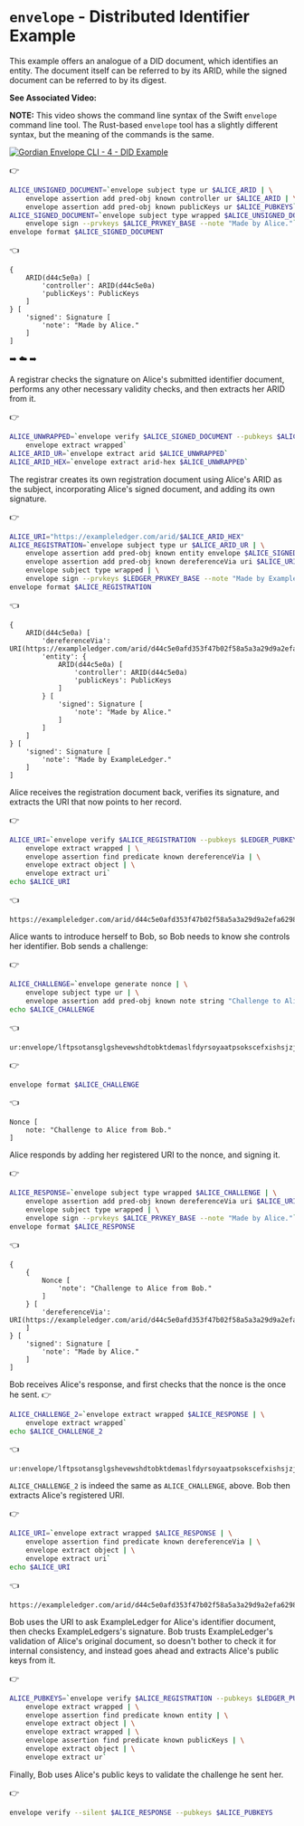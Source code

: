 # `envelope` - Distributed Identifier Example

This example offers an analogue of a DID document, which identifies an entity. The document itself can be referred to by its ARID, while the signed document can be referred to by its digest.

**See Associated Video:**

**NOTE:** This video shows the command line syntax of the Swift `envelope` command line tool. The Rust-based `envelope` tool has a slightly different syntax, but the meaning of the commands is the same.

[![Gordian Envelope CLI - 4 - DID Example](https://img.youtube.com/vi/Dvs2CT60_uI/mqdefault.jpg)](https://www.youtube.com/watch?v=Dvs2CT60_uI)


👉
```bash
ALICE_UNSIGNED_DOCUMENT=`envelope subject type ur $ALICE_ARID | \
    envelope assertion add pred-obj known controller ur $ALICE_ARID | \
    envelope assertion add pred-obj known publicKeys ur $ALICE_PUBKEYS`
ALICE_SIGNED_DOCUMENT=`envelope subject type wrapped $ALICE_UNSIGNED_DOCUMENT | \
    envelope sign --prvkeys $ALICE_PRVKEY_BASE --note "Made by Alice."`
envelope format $ALICE_SIGNED_DOCUMENT
```

👈
```envelope
{
    ARID(d44c5e0a) [
        'controller': ARID(d44c5e0a)
        'publicKeys': PublicKeys
    ]
} [
    'signed': Signature [
        'note': "Made by Alice."
    ]
]
```

➡️ ☁️ ➡️

A registrar checks the signature on Alice's submitted identifier document, performs any other necessary validity checks, and then extracts her ARID from it.

👉
```bash
ALICE_UNWRAPPED=`envelope verify $ALICE_SIGNED_DOCUMENT --pubkeys $ALICE_PUBKEYS | \
    envelope extract wrapped`
ALICE_ARID_UR=`envelope extract arid $ALICE_UNWRAPPED`
ALICE_ARID_HEX=`envelope extract arid-hex $ALICE_UNWRAPPED`
```

The registrar creates its own registration document using Alice's ARID as the subject, incorporating Alice's signed document, and adding its own signature.

👉
```bash
ALICE_URI="https://exampleledger.com/arid/$ALICE_ARID_HEX"
ALICE_REGISTRATION=`envelope subject type ur $ALICE_ARID_UR | \
    envelope assertion add pred-obj known entity envelope $ALICE_SIGNED_DOCUMENT | \
    envelope assertion add pred-obj known dereferenceVia uri $ALICE_URI | \
    envelope subject type wrapped | \
    envelope sign --prvkeys $LEDGER_PRVKEY_BASE --note "Made by ExampleLedger."`
envelope format $ALICE_REGISTRATION
```

👈
```envelope
{
    ARID(d44c5e0a) [
        'dereferenceVia': URI(https://exampleledger.com/arid/d44c5e0afd353f47b02f58a5a3a29d9a2efa6298692f896cd2923268599a0d0f)
        'entity': {
            ARID(d44c5e0a) [
                'controller': ARID(d44c5e0a)
                'publicKeys': PublicKeys
            ]
        } [
            'signed': Signature [
                'note': "Made by Alice."
            ]
        ]
    ]
} [
    'signed': Signature [
        'note': "Made by ExampleLedger."
    ]
]
```

Alice receives the registration document back, verifies its signature, and extracts the URI that now points to her record.

👉
```bash
ALICE_URI=`envelope verify $ALICE_REGISTRATION --pubkeys $LEDGER_PUBKEYS | \
    envelope extract wrapped | \
    envelope assertion find predicate known dereferenceVia | \
    envelope extract object | \
    envelope extract uri`
echo $ALICE_URI
```

👈
```
https://exampleledger.com/arid/d44c5e0afd353f47b02f58a5a3a29d9a2efa6298692f896cd2923268599a0d0f
```

Alice wants to introduce herself to Bob, so Bob needs to know she controls her identifier. Bob sends a challenge:

👉
```bash
ALICE_CHALLENGE=`envelope generate nonce | \
    envelope subject type ur | \
    envelope assertion add pred-obj known note string "Challenge to Alice from Bob."`
echo $ALICE_CHALLENGE
```

👈
```dcbor
ur:envelope/lftpsotansglgshevewshdtobktdemaslfdyrsoyaatpsokscefxishsjzjzihjtioihcxjyjlcxfpjziniaihcxiyjpjljncxfwjliddmbtcavsrl
```

👉
```bash
envelope format $ALICE_CHALLENGE
```

👈
```envelope
Nonce [
    note: "Challenge to Alice from Bob."
]
```

Alice responds by adding her registered URI to the nonce, and signing it.

👉
```bash
ALICE_RESPONSE=`envelope subject type wrapped $ALICE_CHALLENGE | \
    envelope assertion add pred-obj known dereferenceVia uri $ALICE_URI | \
    envelope subject type wrapped | \
    envelope sign --prvkeys $ALICE_PRVKEY_BASE --note "Made by Alice."`
envelope format $ALICE_RESPONSE
```

👈
```envelope
{
    {
        Nonce [
            'note': "Challenge to Alice from Bob."
        ]
    } [
        'dereferenceVia': URI(https://exampleledger.com/arid/d44c5e0afd353f47b02f58a5a3a29d9a2efa6298692f896cd2923268599a0d0f)
    ]
} [
    'signed': Signature [
        'note': "Made by Alice."
    ]
]
```

Bob receives Alice's response, and first checks that the nonce is the once he sent.
👉
```bash
ALICE_CHALLENGE_2=`envelope extract wrapped $ALICE_RESPONSE | \
    envelope extract wrapped`
echo $ALICE_CHALLENGE_2
```

👈
```dcbor
ur:envelope/lftpsotansglgshevewshdtobktdemaslfdyrsoyaatpsokscefxishsjzjzihjtioihcxjyjlcxfpjziniaihcxiyjpjljncxfwjliddmbtcavsrl
```

`ALICE_CHALLENGE_2` is indeed the same as `ALICE_CHALLENGE`, above. Bob then extracts Alice's registered URI.

👉
```bash
ALICE_URI=`envelope extract wrapped $ALICE_RESPONSE | \
    envelope assertion find predicate known dereferenceVia | \
    envelope extract object | \
    envelope extract uri`
echo $ALICE_URI
```

👈
```
https://exampleledger.com/arid/d44c5e0afd353f47b02f58a5a3a29d9a2efa6298692f896cd2923268599a0d0f
```

Bob uses the URI to ask ExampleLedger for Alice's identifier document, then checks ExampleLedgers's signature. Bob trusts ExampleLedger's validation of Alice's original document, so doesn't bother to check it for internal consistency, and instead goes ahead and extracts Alice's public keys from it.

👉
```bash
ALICE_PUBKEYS=`envelope verify $ALICE_REGISTRATION --pubkeys $LEDGER_PUBKEYS | \
    envelope extract wrapped | \
    envelope assertion find predicate known entity | \
    envelope extract object | \
    envelope extract wrapped | \
    envelope assertion find predicate known publicKeys | \
    envelope extract object | \
    envelope extract ur`
```

Finally, Bob uses Alice's public keys to validate the challenge he sent her.

👉
```bash
envelope verify --silent $ALICE_RESPONSE --pubkeys $ALICE_PUBKEYS
```
